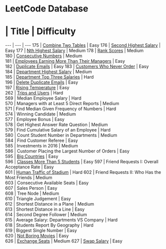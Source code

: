 # LeetCode Database

#   |   Title   |   Difficulty
--- |   --- |   ---
175 |   [Combine Two Tables](175.Combine_Two_Tables.md)  |   Easy
176 |   [Second Highest Salary](176.Second_Highest_Salary.md)   |   Easy
177 |   [Nth Highest Salary](177.Nth_Highest_Salary.md)  |   Medium	
178 |   [Rank Scores](178.Rank_Scores.md) |   Medium	
180 |   [Consecutive Numbers](180.Consecutive_Numbers.md) |   Medium	
181 |   [Employees Earning More Than Their Managers](181.Employees_Earning_More_Than_Their_Managers.md)  |   Easy	
182 |   [Duplicate Emails](182.Duplicate_Emails.md)    |   Easy	
183 |   [Customers Who Never Order](183.Customers_Who_Never_Order.md)   |   Easy	
184 |   [Department Highest Salary](184.Department_Highest_Salary.md)   |   Medium	
185 |   [Department Top Three Salaries](185.Department_Top_Three_Salaries.md)   |   Hard	
196 |   [Delete Duplicate Emails](196.Delete_Duplicate_Emails.md) |   Easy	
197 |   [Rising Temperature](197.Rising_Temperature.md)  |   Easy	
262 |   [Trips and Users](262.Trips_and_Users.md) |   Hard	
569 |   Median Employee Salary  |   Hard	
570 |   Managers with at Least 5 Direct Reports |   Medium	
571 |   Find Median Given Frequency of Numbers  |   Hard	
574 |   Winning Candidate   |   Medium	
577 |   Employee Bonus  |   Easy	
578 |   Get Highest Answer Rate Question    |   Medium	
579 |   Find Cumulative Salary of an Employee   |   Hard	
580 |   Count Student Number in Departments |   Medium	
584 |   Find Customer Referee   |   Easy	
585 |   Investments in 2016 |   Medium	
586 |   Customer Placing the Largest Number of Orders   |   Easy	
595 |   [Big Countries](595.Big_Countries.md)   |   Easy	
596 |   [Classes More Than 5 Students](596.Classes_More_Than_5_Students.md)    |   Easy	
597 |   Friend Requests I: Overall Acceptance Rate  |   Easy	
601 |   [Human Traffic of Stadium](601.Human_Traffic_of_Stadium.md)    |   Hard	
602 |   Friend Requests II: Who Has the Most Friends    |   Medium	
603 |   Consecutive Available Seats |   Easy	
607 |   Sales Person    |   Easy	
608 |   Tree Node   |   Medium	
610 |   Triangle Judgement  |   Easy	
612 |   Shortest Distance in a Plane    |   Medium	
613 |   Shortest Distance in a Line |   Easy	
614 |   Second Degree Follower  |   Medium	
615 |   Average Salary: Departments VS Company  |   Hard	
618 |   Students Report By Geography    |   Hard	
619 |   Biggest Single Number   |   Easy	
620 |   [Not Boring Movies](620.Not_Boring_Movies.md)   |   Easy	
626 |   [Exchange Seats](626.Exchange_Seats.md)  |   Medium	
627 |   [Swap Salary](627.Swap_Salary.md) |   Easy	
